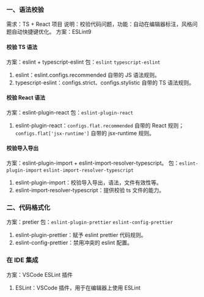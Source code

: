 ### 一、语法校验
需求：TS + React 项目
说明：校验代码问题，功能：自动在编辑器标注，风格问题自动快捷键优化。
方案：ESLint9

#### 校验 TS 语法
方案：eslint + typescript-eslint
包：`eslint` `typescript-eslint`
1. eslint：eslint.configs.recommended 自带的 JS 语法规则。
2. typescript-eslint：configs.strict、configs.stylistic 自带的 TS 语法规则。

#### 校验 React 语法
方案：eslint-plugin-react
包：`eslint-plugin-react`
1. eslint-plugin-react：`configs.flat.recommended` 自带的 React 规则；`configs.flat['jsx-runtime']` 
自带的 jsx-runtime 规则。

#### 校验导入导出
方案：eslint-plugin-import + eslint-import-resolver-typescript。
包：`eslint-plugin-import` `eslint-import-resolver-typescript`
1. eslint-plugin-import：校验导入导出，语法，文件有效性等。
2. eslint-import-resolver-typescript：提供校验 ts 文件的能力。

### 二、代码格式化
方案：pretier
包：`eslint-plugin-prettier` `eslint-config-prettier`
1. eslint-plugin-prettier：赋予 eslint prettier 代码规则。
2. eslint-config-prettier：禁用冲突的 eslint 配置。


### 在 IDE 集成
方案：VSCode ESLint 插件
1. ESLint：VSCode 插件，用于在编辑器上使用 ESLint
